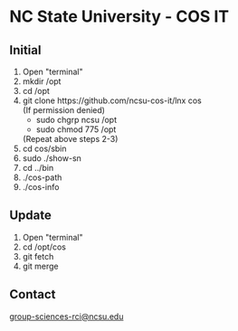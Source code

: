# NC State University - COS IT
## Initial
<ol>
 <li>Open "terminal"</li>
 <li>mkdir /opt</li>
 <li>cd /opt</li>
 <li>git clone https://github.com/ncsu-cos-it/lnx cos<br>
 (If permission denied)<br>
    <ul>
    <li>sudo chgrp ncsu /opt</li>
    <li>sudo chmod 775 /opt</li>
    </ul>
 (Repeat above steps 2-3)</li>
  <li>cd cos/sbin</li>
  <li>sudo ./show-sn</li>
  <li>cd ../bin</li>
  <li>./cos-path</li>
  <li>./cos-info</li>
</ol>

## Update
<ol>
 <li>Open "terminal"</li>
 <li>cd /opt/cos</li>
 <li>git fetch</li>
 <li>git merge</li>
</ol>

## Contact
<a href="mailto:group-sciences-rci@ncsu.edu">group-sciences-rci@ncsu.edu</a><br>
